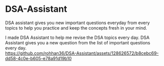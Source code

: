 # DSA-Assistant
DSA assistant gives you new important questions everyday from every topics to help you practice and keep the concepts fresh in your mind.

I made DSA Assistant to help me revise the DSA topics every day. DSA Assistant gives you a new question from the list of important questions every day.  
https://github.com/rohhan36/DSA-Assistant/assets/128626572/b8cebc69-dd58-4c0e-b605-e78a91d19b10

